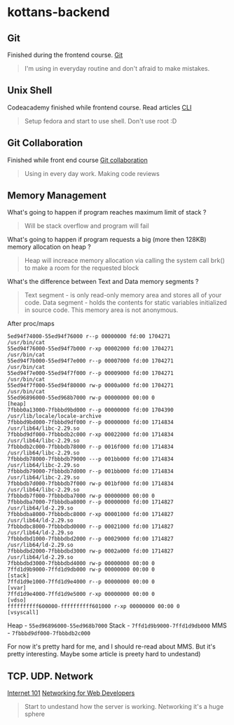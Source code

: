 # kottans-backend

## Git
Finished during the frontend course.
[Git](https://github.com/Goralive/kottans-frontend/blob/master/task_git_collaboration/git_VS.png)
>I'm using in everyday routine and don't afraid to make mistakes. 

## Unix Shell
Codeacademy finished while frontend course.
Read articles 
[CLI](https://github.com/Goralive/kottans-frontend/blob/master/task_linux_cli/codeacademy_cli_git.png)
>Setup fedora and start to use shell. Don't use root :D

## Git Collaboration
Finished while front end course
[Git collaboration](https://github.com/Goralive/kottans-frontend/blob/master/task_git_collaboration/Git_coloboration.png)
>Using in every day work. Making code reviews

## Memory Management
What's going to happen if program reaches maximum limit of stack ?
>Will be stack overflow and program will fail

What's going to happen if program requests a big (more then 128KB) memory allocation on heap ?
>Heap will increace memory allocation via calling the system call brk() to make a room for the requested block

What's the difference between Text and Data memory segments ?
>Text segment - is  only read-only memory area and stores all of your code.
>Data segment - holds the contents for static variables initialized in source code. This memory area is not anonymous.

After proc/maps
```
5ed94f74000-55ed94f76000 r--p 00000000 fd:00 1704271                    /usr/bin/cat
55ed94f76000-55ed94f7b000 r-xp 00002000 fd:00 1704271                    /usr/bin/cat
55ed94f7b000-55ed94f7e000 r--p 00007000 fd:00 1704271                    /usr/bin/cat
55ed94f7e000-55ed94f7f000 r--p 00009000 fd:00 1704271                    /usr/bin/cat
55ed94f7f000-55ed94f80000 rw-p 0000a000 fd:00 1704271                    /usr/bin/cat
55ed96896000-55ed968b7000 rw-p 00000000 00:00 0                          [heap]
7fbbb0a13000-7fbbbd9bd000 r--p 00000000 fd:00 1704390                    /usr/lib/locale/locale-archive
7fbbbd9bd000-7fbbbd9df000 r--p 00000000 fd:00 1714834                    /usr/lib64/libc-2.29.so
7fbbbd9df000-7fbbbdb2c000 r-xp 00022000 fd:00 1714834                    /usr/lib64/libc-2.29.so
7fbbbdb2c000-7fbbbdb78000 r--p 0016f000 fd:00 1714834                    /usr/lib64/libc-2.29.so
7fbbbdb78000-7fbbbdb79000 ---p 001bb000 fd:00 1714834                    /usr/lib64/libc-2.29.so
7fbbbdb79000-7fbbbdb7d000 r--p 001bb000 fd:00 1714834                    /usr/lib64/libc-2.29.so
7fbbbdb7d000-7fbbbdb7f000 rw-p 001bf000 fd:00 1714834                    /usr/lib64/libc-2.29.so
7fbbbdb7f000-7fbbbdba7000 rw-p 00000000 00:00 0 
7fbbbdba7000-7fbbbdba8000 r--p 00000000 fd:00 1714827                    /usr/lib64/ld-2.29.so
7fbbbdba8000-7fbbbdbc8000 r-xp 00001000 fd:00 1714827                    /usr/lib64/ld-2.29.so
7fbbbdbc8000-7fbbbdbd0000 r--p 00021000 fd:00 1714827                    /usr/lib64/ld-2.29.so
7fbbbdbd1000-7fbbbdbd2000 r--p 00029000 fd:00 1714827                    /usr/lib64/ld-2.29.so
7fbbbdbd2000-7fbbbdbd3000 rw-p 0002a000 fd:00 1714827                    /usr/lib64/ld-2.29.so
7fbbbdbd3000-7fbbbdbd4000 rw-p 00000000 00:00 0 
7ffd1d9b9000-7ffd1d9db000 rw-p 00000000 00:00 0                          [stack]
7ffd1d9e1000-7ffd1d9e4000 r--p 00000000 00:00 0                          [vvar]
7ffd1d9e4000-7ffd1d9e5000 r-xp 00000000 00:00 0                          [vdso]
ffffffffff600000-ffffffffff601000 r-xp 00000000 00:00 0                  [vsyscall]
```

Heap - `55ed96896000-55ed968b7000`
Stack - `7ffd1d9b9000-7ffd1d9db000`
MMS - `7fbbbd9df000-7fbbbdb2c000`

For now it's pretty hard for me, and I should re-read about MMS. But it's pretty interesting. Maybe some article is preety hard to undestand)

## TCP. UDP. Network
[Internet 101](https://github.com/Goralive/kottans-backend/blob/master/task_network/internet101.png)
[Networking for Web Developers](https://github.com/Goralive/kottans-backend/blob/master/task_network/udacity.png)
>Start to undestand how the server is working. Networking it's a huge sphere
